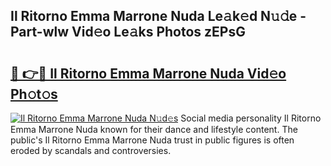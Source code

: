 ## Il Ritorno Emma Marrone Nuda Le𝚊k𝚎d N𝚞𝚍e - Part-wlw Vid𝚎o Le𝚊ks Photos zEPsG

# <h2><a href="http://fbeakv.evod.top/?m=Il+Ritorno+Emma+Marrone+Nuda">🔗 👉🔴 Il Ritorno Emma Marrone Nuda Vid𝚎o Ph𝚘t𝚘s</a></h2>

[![Il Ritorno Emma Marrone Nuda N𝚞d𝚎s](https://i.imgur.com/8V9OHl7.gif)](http://fbeakv.evod.top/?m=Il+Ritorno+Emma+Marrone+Nuda)
Social media personality Il Ritorno Emma Marrone Nuda known for their dance and lifestyle content. The public's Il Ritorno Emma Marrone Nuda trust in public figures is often eroded by scandals and controversies. 
